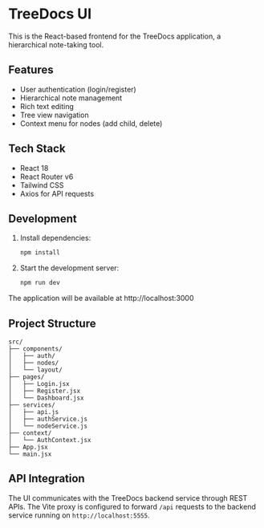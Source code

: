 # TreeDocs UI

This is the React-based frontend for the TreeDocs application, a hierarchical note-taking tool.

## Features

- User authentication (login/register)
- Hierarchical note management
- Rich text editing
- Tree view navigation
- Context menu for nodes (add child, delete)

## Tech Stack

- React 18
- React Router v6
- Tailwind CSS
- Axios for API requests

## Development

1. Install dependencies:
   ```bash
   npm install
   ```

2. Start the development server:
   ```bash
   npm run dev
   ```

The application will be available at http://localhost:3000

## Project Structure

```
src/
├── components/
│   ├── auth/
│   ├── nodes/
│   └── layout/
├── pages/
│   ├── Login.jsx
│   ├── Register.jsx
│   └── Dashboard.jsx
├── services/
│   ├── api.js
│   ├── authService.js
│   └── nodeService.js
├── context/
│   └── AuthContext.jsx
├── App.jsx
└── main.jsx
```

## API Integration

The UI communicates with the TreeDocs backend service through REST APIs. The Vite proxy is configured to forward `/api` requests to the backend service running on `http://localhost:5555`.
